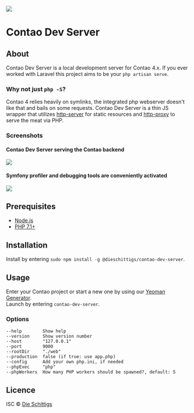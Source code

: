 ![](https://i.imgur.com/ad5YzT0.png)

# Contao Dev Server

## About
Contao Dev Server is a local development server for Contao 4.x. If you ever worked with Laravel
this project aims to be your `php artisan serve`.

### Why not just `php -S`?
Contao 4 relies heavily on symlinks, the integrated php webserver doesn't like that and bails on some requests.
Contao Dev Server is a thin JS wrapper that utilizes [http-server](https://github.com/indexzero/http-server)
for static resources and [http-proxy](https://github.com/nodejitsu/node-http-proxy) to serve the meat via PHP.

### Screenshots

#### Contao Dev Server serving the Contao backend
![](https://i.imgur.com/GXrB95e.png)

#### Symfony profiler and debugging tools are conveniently activated
![](https://i.imgur.com/xeX2bky.png)

## Prerequisites

- [Node.js](https://nodejs.org/)
- [PHP 7.1+](http://www.php.net/)

## Installation

Install by entering `sudo npm install -g @dieschittigs/contao-dev-server`.

## Usage

Enter your Contao project or start a new one by using our [Yeoman Generator](https://github.com/dieschittigs/yeoman-contao).  
Launch by entering `contao-dev-server`.

### Options

    --help        Show help  
    --version     Show version number  
    --host        "127.0.0.1"  
    --port        9000  
    --rootDir     "./web"  
    --production  false (if true: use app.php)  
    --config      Add your own php.ini, if needed  
    --phpExec     "php"
    --phpWorkers  How many PHP workers should be spawned?, default: 5

## Licence

ISC © [Die Schittigs](https://dieschittigs.de)
